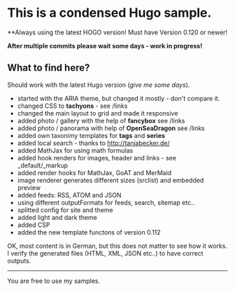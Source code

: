 # This is a condensed Hugo sample.

**Always using the latest HOGO version! Must have Version 0.120 or newer!

**After multiple commits please wait some days - work in progress!**

## What to find here? 
Should work with the latest Hugo version (*give me some days*).

- started with the ARIA theme, but changed it mostly - don't compare it.
- changed CSS to **tachyons** - see /links
- changed the main layout to grid and made it responsive 
- added photo / gallery with the help of **fancybox** see /links
- added photo / panorama with help of **OpenSeaDragon** see /links
- added own taxonimy templates for **tags** and **series**
- added local search - thanks to http://tanjabecker.de/
- added MathJax for using math formulas
- added hook renders for images, header and links - see _default/_markup
- added render hooks for MathJax, GoAT and MerMaid 
- image renderer generates different sizes (srclist) and embedded preview
- added feeds: RSS, ATOM and JSON
- using different outputFormats for feeds, search, sitemap etc..
- splitted config for site and theme
- added light and dark theme 
- added CSP 
- added the new template functons of version 0.112

OK, most content is in German, but this does not matter to see how it works.
I verify the generated files (HTML, XML, JSON etc..) to have correct outputs.

---

You are free to use my samples. 
